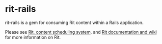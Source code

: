 rit-rails
=========

rit-rails is a gem for consuming Rit content within a Rails application.

Please see [Rit. content scheduling system](http://github.com/briandoll/Rit/). and [Rit documentation and wiki](http://github.com/briandoll/Rit/) for more information on Rit.